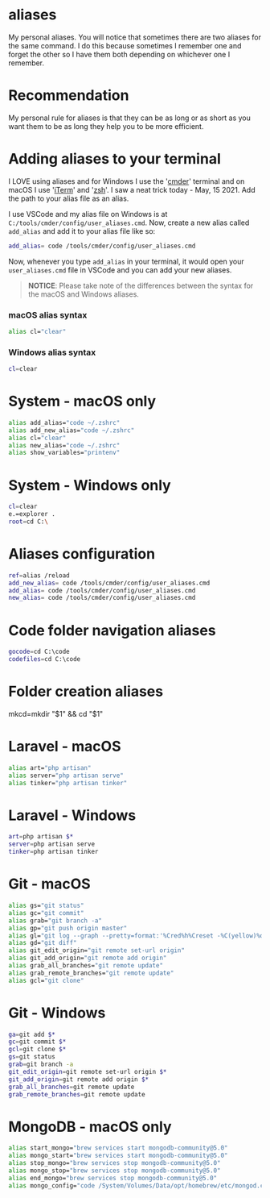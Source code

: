 # aliases

My personal aliases. You will notice that sometimes there are two aliases for the same command. I do this because sometimes I remember one and forget the other so I have them both depending on whichever one I remember.

# Recommendation

My personal rule for aliases is that they can be as long or as short as you want them to be as long they help you to be more efficient.

# Adding aliases to your terminal

I LOVE using aliases and for Windows I use the '[cmder](https://cmder.net/)' terminal and on macOS I use '[iTerm](https://iterm2.com/index.html)' and '[zsh](https://ohmyz.sh/)'. I saw a neat trick today - May, 15 2021. Add the path to your alias file as an alias.

I use VSCode and my alias file on Windows is at `C:/tools/cmder/config/user_aliases.cmd`. Now, create a new alias called `add_alias` and add it to your alias file like so:

```bash
add_alias= code /tools/cmder/config/user_aliases.cmd
```

Now, whenever you type `add_alias` in your terminal, it would open your `user_aliases.cmd` file in VSCode and you can add your new aliases.

> **NOTICE**: Please take note of the differences between the syntax for the macOS and Windows aliases.

### macOS alias syntax

```bash
alias cl="clear"
```

### Windows alias syntax

```bash
cl=clear
```

# System - macOS only

```bash
alias add_alias="code ~/.zshrc"
alias add_new_alias="code ~/.zshrc"
alias cl="clear"
alias new_alias="code ~/.zshrc"
alias show_variables="printenv"
```

# System - Windows only

```bash
cl=clear
e.=explorer .
root=cd C:\
```

# Aliases configuration

```bash
ref=alias /reload
add_new_alias= code /tools/cmder/config/user_aliases.cmd
add_alias= code /tools/cmder/config/user_aliases.cmd
new_alias= code /tools/cmder/config/user_aliases.cmd
```

# Code folder navigation aliases

```bash
gocode=cd C:\code
codefiles=cd C:\code
```

# Folder creation aliases

mkcd=mkdir "$1" && cd "$1"

# Laravel - macOS

```bash
alias art="php artisan"
alias server="php artisan serve"
alias tinker="php artisan tinker"
```

# Laravel - Windows

```bash
art=php artisan $*
server=php artisan serve
tinker=php artisan tinker
```

# Git - macOS

```bash
alias gs="git status"
alias gc="git commit"
alias grab="git branch -a"
alias gp="git push origin master"
alias gl="git log --graph --pretty=format:'%Cred%h%Creset -%C(yellow)%d%Creset %s %Cgreen(%cr) %C(bold blue)<%an>%Creset' --abbrev-commit"
alias gd="git diff"
alias git_edit_origin="git remote set-url origin"
alias git_add_origin="git remote add origin"
alias grab_all_branches="git remote update"
alias grab_remote_branches="git remote update"
alias gcl="git clone"
```

# Git - Windows

```bash
ga=git add $*
gc=git commit $*
gcl=git clone $*
gs=git status
grab=git branch -a
git_edit_origin=git remote set-url origin $*
git_add_origin=git remote add origin $*
grab_all_branches=git remote update
grab_remote_branches=git remote update
```

# MongoDB - macOS only

```bash
alias start_mongo="brew services start mongodb-community@5.0"
alias mongo_start="brew services start mongodb-community@5.0"
alias stop_mongo="brew services stop mongodb-community@5.0"
alias mongo_stop="brew services stop mongodb-community@5.0"
alias end_mongo="brew services stop mongodb-community@5.0"
alias mongo_config="code /System/Volumes/Data/opt/homebrew/etc/mongod.conf"
```
